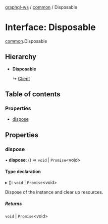 [graphql-ws](../README.md) / [common](../modules/common.md) / Disposable

# Interface: Disposable

[common](../modules/common.md).Disposable

## Hierarchy

- **Disposable**

  ↳ [Client](client.client-1.md)

## Table of contents

### Properties

- [dispose](common.disposable.md#dispose)

## Properties

### dispose

• **dispose**: () => `void` \| `Promise`<void\>

#### Type declaration

▸ (): `void` \| `Promise`<void\>

Dispose of the instance and clear up resources.

##### Returns

`void` \| `Promise`<void\>
